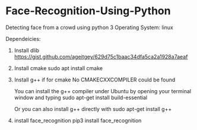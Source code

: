 # Face-Recognition-Using-Python
Detecting face from a crowd using python 3
Operating System: linux

Dependeicies:
1. Install dlib
   https://gist.github.com/ageitgey/629d75c1baac34dfa5ca2a1928a7aeaf
   
2. Install cmake
   sudo apt install cmake 
   
3. Install g++ if for cmake No CMAKECXXCOMPILER could be found

   You can install the g++ compiler under Ubuntu by opening your terminal window and typing
   sudo apt-get install build-essential 
   
   Or you can also install g++ directly with
   sudo apt-get install g++
   
4. install face_recognition
   pip3 install face_recognition
   
